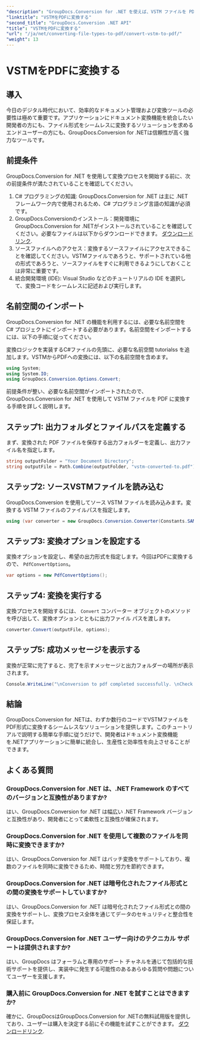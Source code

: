 ```yaml
---
"description": "GroupDocs.Conversion for .NET を使えば、VSTM ファイルを PDF 形式に簡単に変換できます。ドキュメント管理プロセスを簡単に効率化できます。"
"linktitle": "VSTMをPDFに変換する"
"second_title": "GroupDocs.Conversion .NET API"
"title": "VSTMをPDFに変換する"
"url": "/ja/net/converting-file-types-to-pdf/convert-vstm-to-pdf/"
"weight": 13
---
```


# VSTMをPDFに変換する

## 導入
今日のデジタル時代において、効率的なドキュメント管理および変換ツールの必要性は極めて重要です。アプリケーションにドキュメント変換機能を統合したい開発者の方にも、ファイル形式をシームレスに変換するソリューションを求めるエンドユーザーの方にも、GroupDocs.Conversion for .NETは信頼性が高く強力なツールです。
## 前提条件
GroupDocs.Conversion for .NET を使用して変換プロセスを開始する前に、次の前提条件が満たされていることを確認してください。
1. C# プログラミングの知識: GroupDocs.Conversion for .NET は主に .NET フレームワーク内で使用されるため、C# プログラミング言語の知識が必須です。
2. GroupDocs.Conversionのインストール：開発環境にGroupDocs.Conversion for .NETがインストールされていることを確認してください。必要なファイルは以下からダウンロードできます。 [ダウンロードリンク](https://releases。groupdocs.com/conversion/net/).
3. ソースファイルへのアクセス：変換するソースファイルにアクセスできることを確認してください。VSTMファイルであろうと、サポートされている他の形式であろうと、ソースファイルをすぐに利用できるようにしておくことは非常に重要です。
4. 統合開発環境 (IDE): Visual Studio などのチュートリアルの IDE を選択して、変換コードをシームレスに記述および実行します。

## 名前空間のインポート
GroupDocs.Conversion for .NET の機能を利用するには、必要な名前空間を C# プロジェクトにインポートする必要があります。名前空間をインポートするには、以下の手順に従ってください。

変換ロジックを実装するC#ファイルの先頭に、必要な名前空間 tutorialss を追加します。VSTMからPDFへの変換には、以下の名前空間を含めます。
```csharp
using System;
using System.IO;
using GroupDocs.Conversion.Options.Convert;
```

前提条件が整い、必要な名前空間がインポートされたので、GroupDocs.Conversion for .NET を使用して VSTM ファイルを PDF に変換する手順を詳しく説明します。
## ステップ1: 出力フォルダとファイルパスを定義する
まず、変換された PDF ファイルを保存する出力フォルダーを定義し、出力ファイル名を指定します。
```csharp
string outputFolder = "Your Document Directory";
string outputFile = Path.Combine(outputFolder, "vstm-converted-to.pdf");
```
## ステップ2: ソースVSTMファイルを読み込む
GroupDocs.Conversion を使用してソース VSTM ファイルを読み込みます。変換する VSTM ファイルのファイルパスを指定します。
```csharp
using (var converter = new GroupDocs.Conversion.Converter(Constants.SAMPLE_VSTM))
```
## ステップ3: 変換オプションを設定する
変換オプションを設定し、希望の出力形式を指定します。今回はPDFに変換するので、 `PdfConvertOptions`。
```csharp
var options = new PdfConvertOptions();
```
## ステップ4: 変換を実行する
変換プロセスを開始するには、 `Convert` コンバーター オブジェクトのメソッドを呼び出して、変換オプションとともに出力ファイル パスを渡します。
```csharp
converter.Convert(outputFile, options);
```
## ステップ5: 成功メッセージを表示する
変換が正常に完了すると、完了を示すメッセージと出力フォルダーの場所が表示されます。
```csharp
Console.WriteLine("\nConversion to pdf completed successfully. \nCheck output in {0}", outputFolder);
```

## 結論
GroupDocs.Conversion for .NETは、わずか数行のコードでVSTMファイルをPDF形式に変換するシームレスなソリューションを提供します。このチュートリアルで説明する簡単な手順に従うだけで、開発者はドキュメント変換機能を.NETアプリケーションに簡単に統合し、生産性と効率性を向上させることができます。
## よくある質問
### GroupDocs.Conversion for .NET は、.NET Framework のすべてのバージョンと互換性がありますか?
はい、GroupDocs.Conversion for .NET は幅広い .NET Framework バージョンと互換性があり、開発者にとって柔軟性と互換性が確保されます。
### GroupDocs.Conversion for .NET を使用して複数のファイルを同時に変換できますか?
はい、GroupDocs.Conversion for .NET はバッチ変換をサポートしており、複数のファイルを同時に変換できるため、時間と労力を節約できます。
### GroupDocs.Conversion for .NET は暗号化されたファイル形式との間の変換をサポートしていますか?
はい、GroupDocs.Conversion for .NET は暗号化されたファイル形式との間の変換をサポートし、変換プロセス全体を通じてデータのセキュリティと整合性を保証します。
### GroupDocs.Conversion for .NET ユーザー向けのテクニカル サポートは提供されますか?
はい、GroupDocs はフォーラムと専用のサポート チャネルを通じて包括的な技術サポートを提供し、実装中に発生する可能性のあるあらゆる質問や問題についてユーザーを支援します。
### 購入前に GroupDocs.Conversion for .NET を試すことはできますか?
確かに、GroupDocsはGroupDocs.Conversion for .NETの無料試用版を提供しており、ユーザーは購入を決定する前にその機能を試すことができます。 [ダウンロードリンク](https://releases。groupdocs.com/conversion/net/).